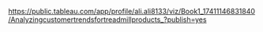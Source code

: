 https://public.tableau.com/app/profile/ali.ali8133/viz/Book1_17411146831840/Analyzingcustomertrendsfortreadmillproducts_?publish=yes
